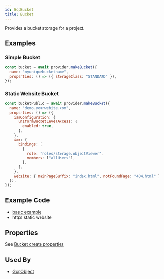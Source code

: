 ```yaml
---
id: GcpBucket
title: Bucket
---
```


Provides a bucket storage for a project.

## Examples

### Simple Bucket

```js
const bucket = await provider.makeBucket({
  name: "myuniquebucketname",
  properties: () => ({ storageClass: "STANDARD" }),
});
```

### Static Website Bucket

```js
const bucketPublic = await provider.makeBucket({
  name: "demo.yourwebite.com",
  properties: () => ({
    iamConfiguration: {
      uniformBucketLevelAccess: {
        enabled: true,
      },
    },
    iam: {
      bindings: [
        {
          role: "roles/storage.objectViewer",
          members: ["allUsers"],
        },
      ],
    },
    website: { mainPageSuffix: "index.html", notFoundPage: "404.html" },
  }),
});
```

## Example Code

- [basic example](https://github.com/grucloud/grucloud/blob/main/examples/google/storage/simple/iac.js#L7)
- [https static website](https://github.com/grucloud/grucloud/blob/main/examples/google/storage/website-https/iac.js#L7)

## Properties

See [Bucket create properties](https://cloud.google.com/storage/docs/json_api/v1/buckets/insert#request-body)

## Used By

- [GcpObject](./GcpObject)
